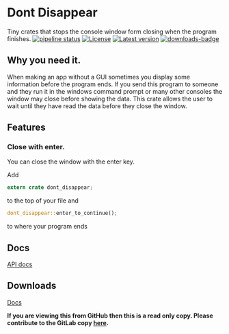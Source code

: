 # Dont Disappear
Tiny crates that stops the console window form closing when the program finishes.
[![pipeline status](https://gitlab.com/efunb/dont_disappear/badges/master/pipeline.svg)](https://gitlab.com/efunb/noughts_and_crosses/commits/master)
[![License](https://img.shields.io/crates/l/dont_disappear.svg)](https://crates.io/crates/dont_disappear)
[![Latest version](https://img.shields.io/crates/v/dont_disappear.svg)](https://crates.io/crates/dont_disappear)
[![downloads-badge](https://img.shields.io/crates/d/dont_disappear.svg)](https://crates.io/crates/dont_disappear)

## Why you need it.

When making an app without a GUI sometimes you display some information before the program ends. If you send this program to someone and they run it in the windows command prompt or many other consoles the window may close before showing the data. This crate allows the user to wait until they have read the data before they close the window.

## Features

### Close with enter.

You can close the window with the enter key.

Add

```rust
extern crate dont_disappear;
```
to the top of your file and 

```rust
dont_disappear::enter_to_continue();
```
to where your program ends
## Docs

[API docs](https://docs.rs/dont_disappear/)

## Downloads

[Docs](https://gitlab.com/efunb/dont_disappear/-/jobs/artifacts/master/download?job=docs)


**If you are viewing this from GitHub then this is a read only copy. Please contribute to the GitLab copy [here](https://gitlab.com/efunb/dont_disappear).**

